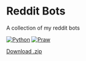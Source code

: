 # Reddit Bots

A collection of my reddit bots

[![Python](https://img.shields.io/badge/Python-3+-blue.svg?style=plastic)](https://www.python.org/downloads/)
[![Praw](https://img.shields.io/badge/Praw-4-blue.svg?style=plastic)](https://github.com/praw-dev/praw)


[Download .zip](https://github.com/coding-poetry/reddit-bots/archive/master.zip)
